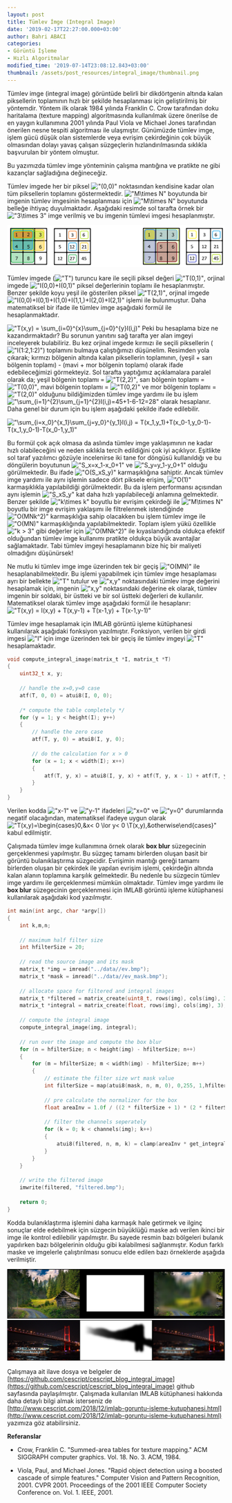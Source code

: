 ```yaml
---
layout: post
title: Tümlev İmge (Integral Image)
date: '2019-02-17T22:27:00.000+03:00'
author: Bahri ABACI
categories:
- Görüntü İşleme
- Hızlı Algoritmalar
modified_time: '2019-07-14T23:08:12.843+03:00'
thumbnail: /assets/post_resources/integral_image/thumbnail.png
---
```


Tümlev imge (integral image) görüntüde belirli bir dikdörtgenin altında kalan piksellerin toplamının hızlı bir şekilde hesaplanması için geliştirilmiş bir yöntemdir. Yöntem ilk olarak 1984 yılında Franklin C. Crow tarafından doku haritalama (texture mapping) algoritmasında kullanılmak üzere önerilse de en yaygın kullanımına 2001 yılında Paul Viola ve Michael Jones tarafından önerilen nesne tespiti algoritması ile ulaşmıştır. Günümüzde tümlev imge, işlem gücü düşük olan sistemlerde veya evrişim çekirdeğinin çok büyük olmasından dolayı yavaş çalışan süzgeçlerin hızlandırılmasında sıklıkla başvurulan bir yöntem olmuştur.

<!--more-->

Bu yazımızda tümlev imge yönteminin çalışma mantığına ve pratikte ne gibi kazançlar sağladığına değineceğiz. 

Tümlev imgede her bir piksel !["(0,0)"](https://render.githubusercontent.com/render/math?math=%280%2c0%29) noktasından kendisine kadar olan tüm piksellerin toplamını göstermektedir. !["M\times N"](https://render.githubusercontent.com/render/math?math=M%5ctimes%20N) boyutunda bir imgenin tümlev imgesinin hesaplanması için !["M\times N"](https://render.githubusercontent.com/render/math?math=M%5ctimes%20N) boyutunda belleğe ihtiyaç duyulmaktadır. Aşağıdaki resimde sol tarafta örnek bir !["3\times 3"](https://render.githubusercontent.com/render/math?math=3%5ctimes%203) imge verilmiş ve bu imgenin tümlevi imgesi hesaplanmıştır.

![tümlev imge][integral_image_colored]

Tümlev imgede (!["T"](https://render.githubusercontent.com/render/math?math=T)) turuncu kare ile seçili piksel değeri !["T(0,1)"](https://render.githubusercontent.com/render/math?math=T%280%2c1%29), orjinal imgede !["I(0,0)+I(0,1)"](https://render.githubusercontent.com/render/math?math=I%280%2c0%29%2bI%280%2c1%29) piksel değerlerinin toplamı ile hesaplanmıştır. Benzer şekilde koyu yeşil ile gösterilen piksel !["T(2,1)"](https://render.githubusercontent.com/render/math?math=T%282%2c1%29), orjinal imgede !["I(0,0)+I(0,1)+I(1,0)+I(1,1,)+I(2,0)+I(2,1)"](https://render.githubusercontent.com/render/math?math=I%280%2c0%29%2bI%280%2c1%29%2bI%281%2c0%29%2bI%281%2c1%2c%29%2bI%282%2c0%29%2bI%282%2c1%29) işlemi ile bulunmuştur. Daha matematiksel bir ifade ile tümlev imge aşağıdaki formül ile hesaplanmaktadır.

!["T(x,y) = \sum_{i=0}^{x}\sum_{j=0}^{y}I(i,j)"](https://render.githubusercontent.com/render/math?math=T%28x%2cy%29%20%3d%20%5csum_%7bi%3d0%7d%5e%7bx%7d%5csum_%7bj%3d0%7d%5e%7by%7dI%28i%2cj%29)
Peki bu hesaplama bize ne kazandırmaktadır? Bu sorunun yanıtını sağ tarafta yer alan imgeyi inceleyerek bulabiliriz. Bu kez orjinal imgede kırmızı ile seçili piksellerin (!["I(1:2,1:2)"](https://render.githubusercontent.com/render/math?math=I%281%3a2%2c1%3a2%29)) toplamını bulmaya çalıştığımızı düşünelim. Resimden yola çıkarak; kırmızı bölgenin altında kalan piksellerin toplamının, (yeşil + sarı bölgenin toplamı) - (mavi + mor bölgenin toplamı) olarak ifade edebileceğimizi görmekteyiz. Sol tarafta yaptığımız açıklamalara paralel olarak da; yeşil bölgenin toplamı = !["T(2,2)"](https://render.githubusercontent.com/render/math?math=T%282%2c2%29), sarı bölgenin toplamı = !["T(0,0)"](https://render.githubusercontent.com/render/math?math=T%280%2c0%29), mavi bölgenin toplamı = !["T(0,2)"](https://render.githubusercontent.com/render/math?math=T%280%2c2%29) ve mor bölgenin toplamı = !["T(2,0)"](https://render.githubusercontent.com/render/math?math=T%282%2c0%29) olduğunu bildiğimizden tümlev imge yardımı ile bu işlem !["\sum_{i=1}^{2}\sum_{j=1}^{2}I(i,j)=45+1-6-12=28"](https://render.githubusercontent.com/render/math?math=%5csum_%7bi%3d1%7d%5e%7b2%7d%5csum_%7bj%3d1%7d%5e%7b2%7dI%28i%2cj%29%3d45%2b1-6-12%3d28) olarak hesaplanır. Daha genel bir durum için bu işlem aşağıdaki şekilde ifade edilebilir.

!["\sum_{i=x_0}^{x_1}\sum_{j=y_0}^{y_1}I(i,j) = T(x_1,y_1)+T(x_0-1,y_0-1)-T(x_1,y_0-1)-T(x_0-1,y_1)"](https://render.githubusercontent.com/render/math?math=%5csum_%7bi%3dx_0%7d%5e%7bx_1%7d%5csum_%7bj%3dy_0%7d%5e%7by_1%7dI%28i%2cj%29%20%3d%20T%28x_1%2cy_1%29%2bT%28x_0-1%2cy_0-1%29-T%28x_1%2cy_0-1%29-T%28x_0-1%2cy_1%29)

Bu formül çok açık olmasa da aslında tümlev imge yaklaşımının ne kadar hızlı olabileceğini ve neden sıklıkla tercih edildiğini çok iyi açıklıyor. Eşitlikte sol taraf yazılımcı gözüyle incelenirse iki tane for döngüsü kullanıldığı ve bu döngülerin boyutunun !["S_x=x_1-x_0+1"](https://render.githubusercontent.com/render/math?math=S_x%3dx_1-x_0%2b1) ve !["S_y=y_1-y_0+1"](https://render.githubusercontent.com/render/math?math=S_y%3dy_1-y_0%2b1) olduğu görülmektedir. Bu ifade !["O(S_xS_y)"](https://render.githubusercontent.com/render/math?math=O%28S_xS_y%29) karmaşıklığına sahiptir. Ancak tümlev imge yardımı ile aynı işlemin sadece dört piksele erişim, !["O(1)"](https://render.githubusercontent.com/render/math?math=O%281%29) karmaşıklıkla yapılabildiği görülmektedir. Bu da işlem performansı açısından aynı işlemin !["S_xS_y"](https://render.githubusercontent.com/render/math?math=S_xS_y) kat daha hızlı yapılabileceği anlamına gelmektedir.
Benzer şekilde !["k\times k"](https://render.githubusercontent.com/render/math?math=k%5ctimes%20k) boyutlu bir evrişim çekirdeği ile !["M\times N"](https://render.githubusercontent.com/render/math?math=M%5ctimes%20N) boyutlu bir imge evrişim yaklaşımı ile filtrelenmek istendiğinde !["O(MNk^2)"](https://render.githubusercontent.com/render/math?math=O%28MNk%5e2%29) karmaşıklığıa sahip olacakken bu işlem tümlev imge ile !["O(MN)"](https://render.githubusercontent.com/render/math?math=O%28MN%29) karmaşıklığında yapılabilmektedir. Toplam işlem yükü özellikle !["k > 3"](https://render.githubusercontent.com/render/math?math=k%20%3e%203) gibi değerler için !["O(MNk^2)"](https://render.githubusercontent.com/render/math?math=O%28MNk%5e2%29) ile kıyaslandığında oldukça efektif olduğundan tümlev imge kullanımı pratikte oldukça büyük avantajlar sağlamaktadır. Tabi tümlev imgeyi hesaplamanın bize hiç bir maliyeti olmadığını düşünürsek!


Ne mutlu ki tümlev imge imge üzerinden tek bir geçiş !["O(MN)"](https://render.githubusercontent.com/render/math?math=O%28MN%29) ile hesaplanabilmektedir. Bu işlemi yapabilmek için tümlev imge hesaplaması ayrı bir bellekte !["T"](https://render.githubusercontent.com/render/math?math=T) tutulur ve !["x,y"](https://render.githubusercontent.com/render/math?math=x%2cy) noktasındaki tümlev imge değerini hesaplamak için, imgenin !["x,y"](https://render.githubusercontent.com/render/math?math=x%2cy) noktasındaki değerine ek olarak, tümlev imgenin bir soldaki, bir üstteki ve bir sol üstteki değerleri de kullanılır. Matematiksel olarak tümlev imge aşağıdaki formül ile hesaplanır:
!["T(x,y) = I(x,y) + T(x,y-1) + T(x-1,y) + T(x-1,y-1)"](https://render.githubusercontent.com/render/math?math=T%28x%2cy%29%20%3d%20I%28x%2cy%29%20%2b%20T%28x%2cy-1%29%20%2b%20T%28x-1%2cy%29%20%2b%20T%28x-1%2cy-1%29)

Tümlev imge hesaplamak için IMLAB görüntü işleme kütüphanesi kullanılarak aşağıdaki fonksiyon yazılmıştır. Fonksiyon, verilen bir girdi imgesi !["I"](https://render.githubusercontent.com/render/math?math=I) için imge üzerinden tek bir geçiş ile tümlev imgeyi !["T"](https://render.githubusercontent.com/render/math?math=T) hesaplamaktadır.

```c
void compute_integral_image(matrix_t *I, matrix_t *T)
{
    uint32_t x, y;

    // handle the x=0,y=0 case
    atf(T, 0, 0) = atui8(I, 0, 0);
    
    /* compute the table completely */
    for (y = 1; y < height(I); y++)
    {
        // handle the zero case
        atf(T, y, 0) = atui8(I, y, 0);

        // do the calculation for x > 0
        for (x = 1; x < width(I); x++)
        {
            atf(T, y, x) = atui8(I, y, x) + atf(T, y, x - 1) + atf(T, y - 1, x) - atf(T, y - 1, x - 1);
        }
    }
}
```
Verilen kodda !["x-1"](https://render.githubusercontent.com/render/math?math=x-1) ve !["y-1"](https://render.githubusercontent.com/render/math?math=y-1) ifadeleri !["x=0"](https://render.githubusercontent.com/render/math?math=x%3d0) ve !["y=0"](https://render.githubusercontent.com/render/math?math=y%3d0) durumlarında negatif olacağından, matematiksel ifadeye uygun olarak !["T(x,y)=\begin{cases}0,&x< 0 \lor y< 0 \T(x,y),&otherwise\end{cases}"](https://render.githubusercontent.com/render/math?math=T%28x%2cy%29%3d%5cbegin%7bcases%7d0%2c%26x%3c%200%20%5clor%20y%3c%200%20%5cT%28x%2cy%29%2c%26otherwise%5cend%7bcases%7d) kabul edilmiştir.

Çalışmada tümlev imge kullanımına örnek olarak **box blur** süzegecinin gerçeklenmesi yapılmıştır. Bu süzgeç tamamı birlerden oluşan basit bir görüntü bulanıklaştırma süzgecidir. Evrişimin mantığı gereği tamamı birlerden oluşan bir çekirdek ile yapılan evrişim işlemi, çekirdeğin altında kalan alanın toplamına karşılık gelmektedir. Bu nedenle bu süzgecin tümlev imge yardımı ile gerçeklenmesi mümkün olmaktadır. Tümlev imge yardımı ile **box blur** süzegecinin gerçeklenmesi için IMLAB görüntü işleme kütüphanesi kullanılarak aşağıdaki kod yazılmıştır.

```c
int main(int argc, char *argv[]) 
{
    int k,m,n;

    // maximum half filter size
    int hfilterSize = 20;

    // read the source image and its mask
    matrix_t *img = imread("../data//ev.bmp");
    matrix_t *mask = imread("../data//ev_mask.bmp");

    // allocate space for filtered and integral images
    matrix_t *filtered = matrix_create(uint8_t, rows(img), cols(img), 3);
    matrix_t *integral = matrix_create(float, rows(img), cols(img), 3);

    // compute the integral image
    compute_integral_image(img, integral);

    // run over the image and compute the box blur
    for (n = hfilterSize; n < height(img) - hfilterSize; n++)
    {
        for (m = hfilterSize; m < width(img) - hfilterSize; m++)
        {
            // estimate the filter size wrt mask value
            int filterSize = map(atui8(mask, n, m, 0), 0,255, 1,hfilterSize);

            // pre calculate the normalizer for the box
            float areaInv = 1.0f / ((2 * filterSize + 1) * (2 * filterSize + 1));

            // filter the channels seperately
            for (k = 0; k < channels(img); k++)
            {
                atui8(filtered, n, m, k) = clamp(areaInv * get_integral(integral, m - filterSize, n - filterSize, m + filterSize, n + filterSize, k), 0, 255);
            }
        }
    }

    // write the filtered image
    imwrite(filtered, "filtered.bmp");

    return 0;
}
```

Kodda bulanıklaştırma işlemini daha karmaşık hale getirmek ve ilginç sonuçlar elde edebilmek için süzgecin büyüklüğü maske adı verilen ikinci bir imge ile kontrol edilebilir yapılmıştır. Bu sayede resmin bazı bölgeleri bulanık yapılırken bazı bölgelerinin olduğu gibi kalabilmesi sağlanmıştır.
Kodun farklı maske ve imgelerle çalıştırılması sonucu elde edilen bazı örneklerde aşağıda verilmiştir.

![tümlev imge filtre uygulaması][integral_image_sample1]
![tümlev imge filtre uygulaması][integral_image_sample2]

Çalışmaya ait ilave dosya ve belgeler de [https://github.com/cescript/cescript_blog_integral_image](https://github.com/cescript/cescript_blog_integral_image) github sayfasında paylaşılmıştır. Çalışmada kullanılan IMLAB kütüphanesi hakkında daha detaylı bilgi almak isterseniz de [http://www.cescript.com/2018/12/imlab-goruntu-isleme-kutuphanesi.html](http://www.cescript.com/2018/12/imlab-goruntu-isleme-kutuphanesi.html) yazımıza göz atabilirsiniz.

**Referanslar**
* Crow, Franklin C. "Summed-area tables for texture mapping." ACM SIGGRAPH computer graphics. Vol. 18. No. 3. ACM, 1984.

* Viola, Paul, and Michael Jones. "Rapid object detection using a boosted cascade of simple features." Computer Vision and Pattern Recognition, 2001. CVPR 2001. Proceedings of the 2001 IEEE Computer Society Conference on. Vol. 1. IEEE, 2001.

[RESOURCES]: # (List of the resources used by the blog post)
[integral_image_colored]: /assets/post_resources/integral_image/summed_arear_table_rects_with_colors.png
[integral_image_sample1]: /assets/post_resources/integral_image/ev_box_blur.png
[integral_image_sample2]: /assets/post_resources/integral_image/istanbul_bogazi.png